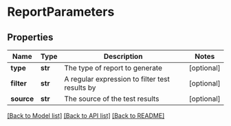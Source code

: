 # ReportParameters

## Properties
Name | Type | Description | Notes
------------ | ------------- | ------------- | -------------
**type** | **str** | The type of report to generate | [optional] 
**filter** | **str** | A regular expression to filter test results by | [optional] 
**source** | **str** | The source of the test results | [optional] 

[[Back to Model list]](../README.md#documentation-for-models) [[Back to API list]](../README.md#documentation-for-api-endpoints) [[Back to README]](../README.md)


